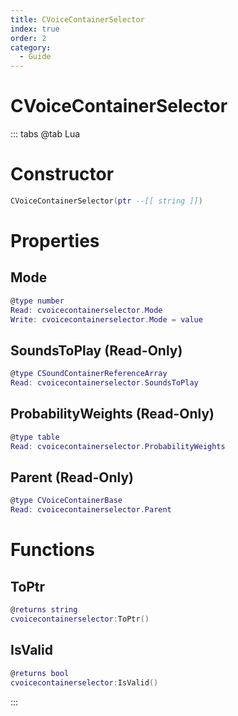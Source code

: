 ```yaml
---
title: CVoiceContainerSelector
index: true
order: 2
category:
  - Guide
---
```


# CVoiceContainerSelector

::: tabs
@tab Lua
# Constructor
```lua
CVoiceContainerSelector(ptr --[[ string ]])
```
# Properties
## Mode 
```lua
@type number
Read: cvoicecontainerselector.Mode
Write: cvoicecontainerselector.Mode = value
```
## SoundsToPlay (Read-Only)
```lua
@type CSoundContainerReferenceArray
Read: cvoicecontainerselector.SoundsToPlay
```
## ProbabilityWeights (Read-Only)
```lua
@type table
Read: cvoicecontainerselector.ProbabilityWeights
```
## Parent (Read-Only)
```lua
@type CVoiceContainerBase
Read: cvoicecontainerselector.Parent
```
# Functions
## ToPtr
```lua
@returns string
cvoicecontainerselector:ToPtr()
```
## IsValid
```lua
@returns bool
cvoicecontainerselector:IsValid()
```

:::